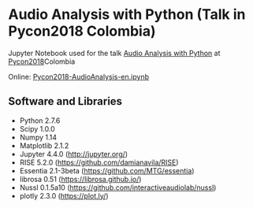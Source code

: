 # Audio Analysis with Python (Talk in Pycon2018 Colombia)

Jupyter Notebook used for the talk [Audio Analysis with Python](https://www.pycon.co/speakers/jose-ricardo-zapata/) at [Pycon2018](https://www.pycon.co/)Colombia

Online:
[Pycon2018-AudioAnalysis-en.ipynb](http://nbviewer.jupyter.org/github/JoseRZapata/Pycon2018Colombia/blob/master/Pycon2018-AudioAnalysis-en.ipynb)

Software and Libraries
---------------------
- Python 2.7.6
- Scipy 1.0.0
- Numpy 1.14
- Matplotlib 2.1.2
- Jupyter 4.4.0 (http://jupyter.org/)
- RISE 5.2.0 (https://github.com/damianavila/RISE) 
- Essentia 2.1-3beta (https://github.com/MTG/essentia)
- librosa 0.51  (https://librosa.github.io/)
- Nussl 0.1.5a10 (https://github.com/interactiveaudiolab/nussl)
- plotly 2.3.0 (https://plot.ly/)

